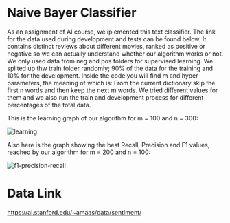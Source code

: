 # Naive Bayer Classifier

As an assignment of AI course, we iplemented this text classifier. The link for the data used during development and tests can be found below. It contains distinct reviews about different movies, ranked as positive or negative so we can actually understand whether our algorithm works or not. We only used data from neg and pos folders for supervised learning. We splited up thw train folder randomly; 90% of the data for the training and 10% for the development. 
Inside the code you will find m and hyper-parameters, the meaning of which is: From the current dictionary skip the first n words and then keep the next m words. We tried different values for them and we also run the train and development process for different percentages of the total data. 

This is the learning graph of our algorithm for m = 100 and n = 300:

![learning](https://user-images.githubusercontent.com/79640797/109861608-28ed1080-7c68-11eb-9c37-0f4dd6c93066.png)

Also here is the graph showing the best Recall, Precision and F1 values, reached by our algorithm for m = 200 and n = 100:

![f1-precision-recall](https://user-images.githubusercontent.com/79640797/109861604-27bbe380-7c68-11eb-8e37-59d47e03b154.png)

# Data Link

https://ai.stanford.edu/~amaas/data/sentiment/
